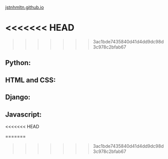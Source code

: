 [jstnhmltn.github.io](https://jstnhmltn.github.io)

<<<<<<< HEAD
=======

>>>>>>> 3ac1bde7435840d41d4dd9dc98d3c978c2bfab67
## Python:

## HTML and CSS:

## Django:

## Javascript:
<<<<<<< HEAD

=======
>>>>>>> 3ac1bde7435840d41d4dd9dc98d3c978c2bfab67
